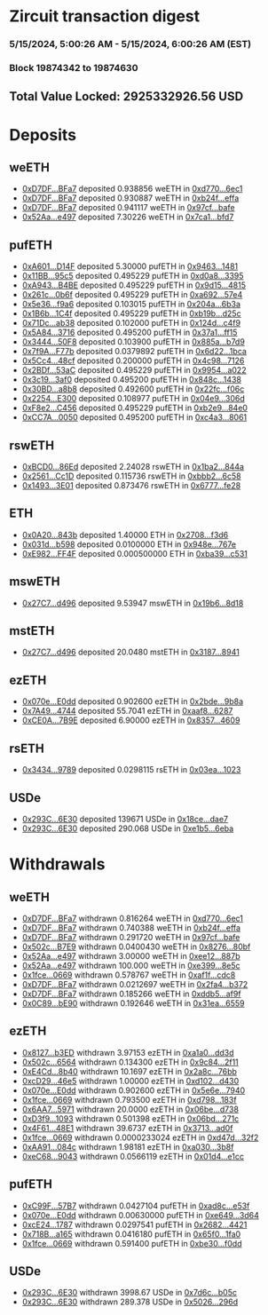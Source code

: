 # Zircuit transaction digest
### 5/15/2024, 5:00:26 AM - 5/15/2024, 6:00:26 AM (EST)
### Block 19874342 to 19874630

## Total Value Locked: 2925332926.56 USD

# Deposits
## weETH
- [0xD7DF...BFa7](https://etherscan.io/address/0xD7DF7E085214743530afF339aFC420c7c720BFa7) deposited 0.938856 weETH in [0xd770...6ec1](https://etherscan.io/tx/0xD7DF7E085214743530afF339aFC420c7c720BFa7)
- [0xD7DF...BFa7](https://etherscan.io/address/0xD7DF7E085214743530afF339aFC420c7c720BFa7) deposited 0.930887 weETH in [0xb24f...effa](https://etherscan.io/tx/0xD7DF7E085214743530afF339aFC420c7c720BFa7)
- [0xD7DF...BFa7](https://etherscan.io/address/0xD7DF7E085214743530afF339aFC420c7c720BFa7) deposited 0.941117 weETH in [0x97cf...bafe](https://etherscan.io/tx/0xD7DF7E085214743530afF339aFC420c7c720BFa7)
- [0x52Aa...e497](https://etherscan.io/address/0x52Aa899454998Be5b000Ad077a46Bbe360F4e497) deposited 7.30226 weETH in [0x7ca1...bfd7](https://etherscan.io/tx/0x52Aa899454998Be5b000Ad077a46Bbe360F4e497)
## pufETH
- [0xA601...D14F](https://etherscan.io/address/0xA6011446c6a8c8D09E9f8A8022c200b41eaFD14F) deposited 5.30000 pufETH in [0x9463...1481](https://etherscan.io/tx/0xA6011446c6a8c8D09E9f8A8022c200b41eaFD14F)
- [0x11BB...95c5](https://etherscan.io/address/0x11BBdbdB8EAcB5beE3bc9cdD897e3D9694B495c5) deposited 0.495229 pufETH in [0xd0a8...3395](https://etherscan.io/tx/0x11BBdbdB8EAcB5beE3bc9cdD897e3D9694B495c5)
- [0xA943...B4BE](https://etherscan.io/address/0xA943691470Bc5fdecFdBAd24F7561b5DDEA4B4BE) deposited 0.495229 pufETH in [0x9d15...4815](https://etherscan.io/tx/0xA943691470Bc5fdecFdBAd24F7561b5DDEA4B4BE)
- [0x261c...0b6f](https://etherscan.io/address/0x261c55b3Cbc6D79988423f4DaF33E7982aBF0b6f) deposited 0.495229 pufETH in [0xa692...57e4](https://etherscan.io/tx/0x261c55b3Cbc6D79988423f4DaF33E7982aBF0b6f)
- [0x5e36...f9a6](https://etherscan.io/address/0x5e36E2fF4D765C9Ac7d43603EBACa04F83dCf9a6) deposited 0.103015 pufETH in [0x204a...6b3a](https://etherscan.io/tx/0x5e36E2fF4D765C9Ac7d43603EBACa04F83dCf9a6)
- [0x1B6b...1C4f](https://etherscan.io/address/0x1B6b71ef96c181bD5706816D8593759039041C4f) deposited 0.495229 pufETH in [0xb19b...d25c](https://etherscan.io/tx/0x1B6b71ef96c181bD5706816D8593759039041C4f)
- [0x71Dc...ab38](https://etherscan.io/address/0x71Dc33cB08e3d482192670e712c8F564EA2Dab38) deposited 0.102000 pufETH in [0x124d...c4f9](https://etherscan.io/tx/0x71Dc33cB08e3d482192670e712c8F564EA2Dab38)
- [0x5A84...3716](https://etherscan.io/address/0x5A84D2672E2d67A5bBc27783fEB3d00139643716) deposited 0.495200 pufETH in [0x37a1...ff15](https://etherscan.io/tx/0x5A84D2672E2d67A5bBc27783fEB3d00139643716)
- [0x3444...50F8](https://etherscan.io/address/0x3444e558C676b88847381E3972dd6EE864Fe50F8) deposited 0.103900 pufETH in [0x885a...b7d9](https://etherscan.io/tx/0x3444e558C676b88847381E3972dd6EE864Fe50F8)
- [0x7f9A...F77b](https://etherscan.io/address/0x7f9A4f74D33629C2835Fb407416c870cD2D8F77b) deposited 0.0379892 pufETH in [0x6d22...1bca](https://etherscan.io/tx/0x7f9A4f74D33629C2835Fb407416c870cD2D8F77b)
- [0x5Cc4...48cf](https://etherscan.io/address/0x5Cc4E1a376a57902e6ea324D31Dc285ecDE048cf) deposited 0.200000 pufETH in [0x4c98...7126](https://etherscan.io/tx/0x5Cc4E1a376a57902e6ea324D31Dc285ecDE048cf)
- [0x2BDf...53aC](https://etherscan.io/address/0x2BDf1aB5C10C4989c2b850e8f77FB87c4ffD53aC) deposited 0.495229 pufETH in [0x9954...a022](https://etherscan.io/tx/0x2BDf1aB5C10C4989c2b850e8f77FB87c4ffD53aC)
- [0x3c19...3af0](https://etherscan.io/address/0x3c197da066c03A4C31CCb802Fd46e0bA877e3af0) deposited 0.495200 pufETH in [0x848c...1438](https://etherscan.io/tx/0x3c197da066c03A4C31CCb802Fd46e0bA877e3af0)
- [0x30BD...a8b8](https://etherscan.io/address/0x30BDBd7a003FEe4f215Cf1ce433b53b5862Fa8b8) deposited 0.492600 pufETH in [0x22fc...f06c](https://etherscan.io/tx/0x30BDBd7a003FEe4f215Cf1ce433b53b5862Fa8b8)
- [0x2254...E300](https://etherscan.io/address/0x225492A94BCBBA2FF55c6cf81409F7Fb8014E300) deposited 0.108977 pufETH in [0x04e9...306d](https://etherscan.io/tx/0x225492A94BCBBA2FF55c6cf81409F7Fb8014E300)
- [0xF8e2...C456](https://etherscan.io/address/0xF8e2C854c32fBB64d8a3C97Ba0b38e551481C456) deposited 0.495229 pufETH in [0xb2e9...84e0](https://etherscan.io/tx/0xF8e2C854c32fBB64d8a3C97Ba0b38e551481C456)
- [0xCC7A...0050](https://etherscan.io/address/0xCC7Af5607993B48211D2f631DDd76B987B4d0050) deposited 0.495200 pufETH in [0xc4a3...8061](https://etherscan.io/tx/0xCC7Af5607993B48211D2f631DDd76B987B4d0050)
## rswETH
- [0xBCD0...86Ed](https://etherscan.io/address/0xBCD07DF5cBB307c40C5C7190A5725e8cdcf286Ed) deposited 2.24028 rswETH in [0x1ba2...844a](https://etherscan.io/tx/0xBCD07DF5cBB307c40C5C7190A5725e8cdcf286Ed)
- [0x2561...Cc1D](https://etherscan.io/address/0x2561A8dBc09D7a56e4c2ed7F7d50e0d24974Cc1D) deposited 0.115736 rswETH in [0xbbb2...6c58](https://etherscan.io/tx/0x2561A8dBc09D7a56e4c2ed7F7d50e0d24974Cc1D)
- [0x1493...3E01](https://etherscan.io/address/0x1493764fB616592E97066d75A9d4988B85723E01) deposited 0.873476 rswETH in [0x6777...fe28](https://etherscan.io/tx/0x1493764fB616592E97066d75A9d4988B85723E01)
## ETH
- [0x0A20...843b](https://etherscan.io/address/0x0A20f1dD4f29a79679D6a6b10a8ef3225fB8843b) deposited 1.40000 ETH in [0x2708...f3d6](https://etherscan.io/tx/0x0A20f1dD4f29a79679D6a6b10a8ef3225fB8843b)
- [0x031d...b598](https://etherscan.io/address/0x031dE7C806f30c33A5bD5d7c982A1754AD63b598) deposited 0.0100000 ETH in [0x948e...767e](https://etherscan.io/tx/0x031dE7C806f30c33A5bD5d7c982A1754AD63b598)
- [0xE982...FF4F](https://etherscan.io/address/0xE9824abdC9eA669Acc1E7bD0C023E1c21bA1FF4F) deposited 0.000500000 ETH in [0xba39...c531](https://etherscan.io/tx/0xE9824abdC9eA669Acc1E7bD0C023E1c21bA1FF4F)
## mswETH
- [0x27C7...d496](https://etherscan.io/address/0x27C7F1319ddCD6741cca71A195419436D818d496) deposited 9.53947 mswETH in [0x19b6...8d18](https://etherscan.io/tx/0x27C7F1319ddCD6741cca71A195419436D818d496)
## mstETH
- [0x27C7...d496](https://etherscan.io/address/0x27C7F1319ddCD6741cca71A195419436D818d496) deposited 20.0480 mstETH in [0x3187...8941](https://etherscan.io/tx/0x27C7F1319ddCD6741cca71A195419436D818d496)
## ezETH
- [0x070e...E0dd](https://etherscan.io/address/0x070e814c4918007D872D6d6e10Fb34730569E0dd) deposited 0.902600 ezETH in [0x2bde...9b8a](https://etherscan.io/tx/0x070e814c4918007D872D6d6e10Fb34730569E0dd)
- [0x7A49...4744](https://etherscan.io/address/0x7A493Be5c2ce014cD049Bf178a1ac0Db1B434744) deposited 55.7041 ezETH in [0xaaf8...6287](https://etherscan.io/tx/0x7A493Be5c2ce014cD049Bf178a1ac0Db1B434744)
- [0xCE0A...7B9E](https://etherscan.io/address/0xCE0A4698c0747C0b468f0Dd5466BA39302847B9E) deposited 6.90000 ezETH in [0x8357...4609](https://etherscan.io/tx/0xCE0A4698c0747C0b468f0Dd5466BA39302847B9E)
## rsETH
- [0x3434...9789](https://etherscan.io/address/0x34349c5569e7B846c3558961552D2202760A9789) deposited 0.0298115 rsETH in [0x03ea...1023](https://etherscan.io/tx/0x34349c5569e7B846c3558961552D2202760A9789)
## USDe
- [0x293C...6E30](https://etherscan.io/address/0x293C6937D8D82e05B01335F7B33FBA0c8e256E30) deposited 139671 USDe in [0x18ce...dae7](https://etherscan.io/tx/0x293C6937D8D82e05B01335F7B33FBA0c8e256E30)
- [0x293C...6E30](https://etherscan.io/address/0x293C6937D8D82e05B01335F7B33FBA0c8e256E30) deposited 290.068 USDe in [0xe1b5...6eba](https://etherscan.io/tx/0x293C6937D8D82e05B01335F7B33FBA0c8e256E30)
# Withdrawals
## weETH
- [0xD7DF...BFa7](https://etherscan.io/address/0xD7DF7E085214743530afF339aFC420c7c720BFa7) withdrawn 0.816264 weETH in [0xd770...6ec1](https://etherscan.io/tx/0xD7DF7E085214743530afF339aFC420c7c720BFa7)
- [0xD7DF...BFa7](https://etherscan.io/address/0xD7DF7E085214743530afF339aFC420c7c720BFa7) withdrawn 0.740388 weETH in [0xb24f...effa](https://etherscan.io/tx/0xD7DF7E085214743530afF339aFC420c7c720BFa7)
- [0xD7DF...BFa7](https://etherscan.io/address/0xD7DF7E085214743530afF339aFC420c7c720BFa7) withdrawn 0.291720 weETH in [0x97cf...bafe](https://etherscan.io/tx/0xD7DF7E085214743530afF339aFC420c7c720BFa7)
- [0x502c...B7E9](https://etherscan.io/address/0x502c5F150E72D564eB5d4d3A189CA3B05362B7E9) withdrawn 0.0400430 weETH in [0x8276...80bf](https://etherscan.io/tx/0x502c5F150E72D564eB5d4d3A189CA3B05362B7E9)
- [0x52Aa...e497](https://etherscan.io/address/0x52Aa899454998Be5b000Ad077a46Bbe360F4e497) withdrawn 3.00000 weETH in [0xee12...887b](https://etherscan.io/tx/0x52Aa899454998Be5b000Ad077a46Bbe360F4e497)
- [0x52Aa...e497](https://etherscan.io/address/0x52Aa899454998Be5b000Ad077a46Bbe360F4e497) withdrawn 100.000 weETH in [0xe399...8e5c](https://etherscan.io/tx/0x52Aa899454998Be5b000Ad077a46Bbe360F4e497)
- [0x1fce...0669](https://etherscan.io/address/0x1fce827Ad30bFd48fCD5fbeF51a716982AC60669) withdrawn 0.578767 weETH in [0xaf1f...cdc8](https://etherscan.io/tx/0x1fce827Ad30bFd48fCD5fbeF51a716982AC60669)
- [0xD7DF...BFa7](https://etherscan.io/address/0xD7DF7E085214743530afF339aFC420c7c720BFa7) withdrawn 0.0212697 weETH in [0x2fa4...b372](https://etherscan.io/tx/0xD7DF7E085214743530afF339aFC420c7c720BFa7)
- [0xD7DF...BFa7](https://etherscan.io/address/0xD7DF7E085214743530afF339aFC420c7c720BFa7) withdrawn 0.185266 weETH in [0xddb5...af9f](https://etherscan.io/tx/0xD7DF7E085214743530afF339aFC420c7c720BFa7)
- [0x0C89...bE90](https://etherscan.io/address/0x0C89120381EcACe4aE634Dff0574AedA4bf7bE90) withdrawn 0.192646 weETH in [0x31ea...6559](https://etherscan.io/tx/0x0C89120381EcACe4aE634Dff0574AedA4bf7bE90)
## ezETH
- [0x8127...b3ED](https://etherscan.io/address/0x812720E1458574f602eA5491BC7a3a57d5dEb3ED) withdrawn 3.97153 ezETH in [0xa1a0...dd3d](https://etherscan.io/tx/0x812720E1458574f602eA5491BC7a3a57d5dEb3ED)
- [0x502c...6564](https://etherscan.io/address/0x502c537f2C38eE08cB28EeFEF99105884Fd06564) withdrawn 0.134300 ezETH in [0x9c84...2f11](https://etherscan.io/tx/0x502c537f2C38eE08cB28EeFEF99105884Fd06564)
- [0xE4Cd...8b40](https://etherscan.io/address/0xE4Cde89434732aE46d3cC124fC0215D523F08b40) withdrawn 10.1697 ezETH in [0x2a8c...76bb](https://etherscan.io/tx/0xE4Cde89434732aE46d3cC124fC0215D523F08b40)
- [0xcD29...46e5](https://etherscan.io/address/0xcD29c718C8961855172D3d8c766f6b2ACCE046e5) withdrawn 1.00000 ezETH in [0xd102...d430](https://etherscan.io/tx/0xcD29c718C8961855172D3d8c766f6b2ACCE046e5)
- [0x070e...E0dd](https://etherscan.io/address/0x070e814c4918007D872D6d6e10Fb34730569E0dd) withdrawn 0.902600 ezETH in [0x5e6e...7940](https://etherscan.io/tx/0x070e814c4918007D872D6d6e10Fb34730569E0dd)
- [0x1fce...0669](https://etherscan.io/address/0x1fce827Ad30bFd48fCD5fbeF51a716982AC60669) withdrawn 0.793500 ezETH in [0xd798...183f](https://etherscan.io/tx/0x1fce827Ad30bFd48fCD5fbeF51a716982AC60669)
- [0x6AA7...5971](https://etherscan.io/address/0x6AA74D48109BBe52Cd34734260c0C9fed8c25971) withdrawn 20.0000 ezETH in [0x06be...d738](https://etherscan.io/tx/0x6AA74D48109BBe52Cd34734260c0C9fed8c25971)
- [0xD3f9...1093](https://etherscan.io/address/0xD3f9178F2Ad241dc7C948bF9D0b4fdB34c971093) withdrawn 0.501398 ezETH in [0x06bd...271c](https://etherscan.io/tx/0xD3f9178F2Ad241dc7C948bF9D0b4fdB34c971093)
- [0x4F61...48E1](https://etherscan.io/address/0x4F618e8069FFBEe1b42566429e267647721D48E1) withdrawn 39.6737 ezETH in [0x3713...ad0f](https://etherscan.io/tx/0x4F618e8069FFBEe1b42566429e267647721D48E1)
- [0x1fce...0669](https://etherscan.io/address/0x1fce827Ad30bFd48fCD5fbeF51a716982AC60669) withdrawn 0.0000233024 ezETH in [0xd47d...32f2](https://etherscan.io/tx/0x1fce827Ad30bFd48fCD5fbeF51a716982AC60669)
- [0xAA91...084c](https://etherscan.io/address/0xAA91DFCF4Bb0707C050b0Cb4C186F3eFeB29084c) withdrawn 1.98181 ezETH in [0xa030...3b8f](https://etherscan.io/tx/0xAA91DFCF4Bb0707C050b0Cb4C186F3eFeB29084c)
- [0xeC68...9043](https://etherscan.io/address/0xeC68AF372aC957aec0a147d33e0Be22D65489043) withdrawn 0.0566119 ezETH in [0x01d4...e1cc](https://etherscan.io/tx/0xeC68AF372aC957aec0a147d33e0Be22D65489043)
## pufETH
- [0xC99F...57B7](https://etherscan.io/address/0xC99FE61DA08e43D58cFfE626E5696c7d5eC757B7) withdrawn 0.0427104 pufETH in [0xad8c...e53f](https://etherscan.io/tx/0xC99FE61DA08e43D58cFfE626E5696c7d5eC757B7)
- [0x070e...E0dd](https://etherscan.io/address/0x070e814c4918007D872D6d6e10Fb34730569E0dd) withdrawn 0.00630000 pufETH in [0xe649...3d64](https://etherscan.io/tx/0x070e814c4918007D872D6d6e10Fb34730569E0dd)
- [0xcE24...1787](https://etherscan.io/address/0xcE24b3E6D91f7bd04B7Eb602DE1AbEb5Aa031787) withdrawn 0.0297541 pufETH in [0x2682...4421](https://etherscan.io/tx/0xcE24b3E6D91f7bd04B7Eb602DE1AbEb5Aa031787)
- [0x718B...a165](https://etherscan.io/address/0x718Bb3A3e48dB11250788388039c2C4EB2dAa165) withdrawn 0.0416180 pufETH in [0x65f0...1fa0](https://etherscan.io/tx/0x718Bb3A3e48dB11250788388039c2C4EB2dAa165)
- [0x1fce...0669](https://etherscan.io/address/0x1fce827Ad30bFd48fCD5fbeF51a716982AC60669) withdrawn 0.591400 pufETH in [0xbe30...f0dd](https://etherscan.io/tx/0x1fce827Ad30bFd48fCD5fbeF51a716982AC60669)
## USDe
- [0x293C...6E30](https://etherscan.io/address/0x293C6937D8D82e05B01335F7B33FBA0c8e256E30) withdrawn 3998.67 USDe in [0x7d6c...b05c](https://etherscan.io/tx/0x293C6937D8D82e05B01335F7B33FBA0c8e256E30)
- [0x293C...6E30](https://etherscan.io/address/0x293C6937D8D82e05B01335F7B33FBA0c8e256E30) withdrawn 289.378 USDe in [0x5026...296d](https://etherscan.io/tx/0x293C6937D8D82e05B01335F7B33FBA0c8e256E30)
